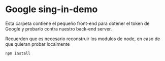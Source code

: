 # Google sing-in-demo

Esta carpeta contiene el pequeño front-end para
obtener el token de Google y probarlo contra nuestro back-end server.

Recuerden que es necesario reconstruir los modulos de node,
en caso de que quieran probar localmente

```
npm install
```
